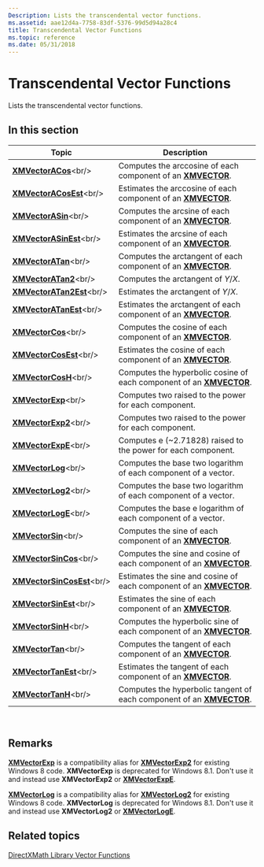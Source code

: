 ```yaml
---
Description: Lists the transcendental vector functions.
ms.assetid: aae12d4a-7758-83df-5376-99d5d94a28c4
title: Transcendental Vector Functions
ms.topic: reference
ms.date: 05/31/2018
---
```


# Transcendental Vector Functions

Lists the transcendental vector functions.

## In this section



| Topic                                                     | Description                                                                                                |
|-----------------------------------------------------------|------------------------------------------------------------------------------------------------------------|
| [**XMVectorACos**](https://msdn.microsoft.com/library/Ee420989(v=VS.85).aspx)<br/>           | Computes the arccosine of each component of an [**XMVECTOR**](xmvector-data-type.md).<br/>          |
| [**XMVectorACosEst**](https://msdn.microsoft.com/library/Ee420990(v=VS.85).aspx)<br/>     | Estimates the arccosine of each component of an [**XMVECTOR**](xmvector-data-type.md).<br/>         |
| [**XMVectorASin**](https://msdn.microsoft.com/library/Ee420995(v=VS.85).aspx)<br/>           | Computes the arcsine of each component of an [**XMVECTOR**](xmvector-data-type.md).<br/>            |
| [**XMVectorASinEst**](https://msdn.microsoft.com/library/Ee420996(v=VS.85).aspx)<br/>     | Estimates the arcsine of each component of an [**XMVECTOR**](xmvector-data-type.md).<br/>           |
| [**XMVectorATan**](https://msdn.microsoft.com/library/Ee420997(v=VS.85).aspx)<br/>           | Computes the arctangent of each component of an [**XMVECTOR**](xmvector-data-type.md).<br/>         |
| [**XMVectorATan2**](https://msdn.microsoft.com/library/Ee420998(v=VS.85).aspx)<br/>         | Computes the arctangent of *Y*/*X*.<br/>                                                             |
| [**XMVectorATan2Est**](https://msdn.microsoft.com/library/Ee421001(v=VS.85).aspx)<br/>   | Estimates the arctangent of *Y*/*X*.<br/>                                                            |
| [**XMVectorATanEst**](https://msdn.microsoft.com/library/Ee421002(v=VS.85).aspx)<br/>     | Estimates the arctangent of each component of an [**XMVECTOR**](xmvector-data-type.md).<br/>        |
| [**XMVectorCos**](https://msdn.microsoft.com/library/Ee421009(v=VS.85).aspx)<br/>             | Computes the cosine of each component of an [**XMVECTOR**](xmvector-data-type.md).<br/>             |
| [**XMVectorCosEst**](https://msdn.microsoft.com/library/Ee421010(v=VS.85).aspx)<br/>       | Estimates the cosine of each component of an [**XMVECTOR**](xmvector-data-type.md).<br/>            |
| [**XMVectorCosH**](https://msdn.microsoft.com/library/Ee421011(v=VS.85).aspx)<br/>           | Computes the hyperbolic cosine of each component of an [**XMVECTOR**](xmvector-data-type.md).<br/>  |
| [**XMVectorExp**](https://msdn.microsoft.com/library/Ee421017(v=VS.85).aspx)<br/>             | Computes two raised to the power for each component.<br/>                                            |
| [**XMVectorExp2**](https://msdn.microsoft.com/library/Dn280641(v=VS.85).aspx)<br/>           | Computes two raised to the power for each component.<br/>                                            |
| [**XMVectorExpE**](https://msdn.microsoft.com/library/Dn280642(v=VS.85).aspx)<br/>           | Computes e (~2.71828) raised to the power for each component.<br/>                                   |
| [**XMVectorLog**](https://msdn.microsoft.com/library/Ee421175(v=VS.85).aspx)<br/>             | Computes the base two logarithm of each component of a vector.<br/>                                  |
| [**XMVectorLog2**](https://msdn.microsoft.com/library/Dn280647(v=VS.85).aspx)<br/>           | Computes the base two logarithm of each component of a vector.<br/>                                  |
| [**XMVectorLogE**](https://msdn.microsoft.com/library/Dn280648(v=VS.85).aspx)<br/>           | Computes the base e logarithm of each component of a vector.<br/>                                    |
| [**XMVectorSin**](https://msdn.microsoft.com/library/Ee421238(v=VS.85).aspx)<br/>             | Computes the sine of each component of an [**XMVECTOR**](xmvector-data-type.md).<br/>               |
| [**XMVectorSinCos**](https://msdn.microsoft.com/library/Ee421239(v=VS.85).aspx)<br/>       | Computes the sine and cosine of each component of an [**XMVECTOR**](xmvector-data-type.md).<br/>    |
| [**XMVectorSinCosEst**](https://msdn.microsoft.com/library/Ee421240(v=VS.85).aspx)<br/> | Estimates the sine and cosine of each component of an [**XMVECTOR**](xmvector-data-type.md).<br/>   |
| [**XMVectorSinEst**](https://msdn.microsoft.com/library/Ee421241(v=VS.85).aspx)<br/>       | Estimates the sine of each component of an [**XMVECTOR**](xmvector-data-type.md).<br/>              |
| [**XMVectorSinH**](https://msdn.microsoft.com/library/Ee421242(v=VS.85).aspx)<br/>           | Computes the hyperbolic sine of each component of an [**XMVECTOR**](xmvector-data-type.md).<br/>    |
| [**XMVectorTan**](https://msdn.microsoft.com/library/Ee421361(v=VS.85).aspx)<br/>             | Computes the tangent of each component of an [**XMVECTOR**](xmvector-data-type.md).<br/>            |
| [**XMVectorTanEst**](https://msdn.microsoft.com/library/Ee421362(v=VS.85).aspx)<br/>       | Estimates the tangent of each component of an [**XMVECTOR**](xmvector-data-type.md).<br/>           |
| [**XMVectorTanH**](https://msdn.microsoft.com/library/Ee421363(v=VS.85).aspx)<br/>           | Computes the hyperbolic tangent of each component of an [**XMVECTOR**](xmvector-data-type.md).<br/> |



 

## Remarks

[**XMVectorExp**](https://msdn.microsoft.com/library/Ee421017(v=VS.85).aspx) is a compatibility alias for [**XMVectorExp2**](https://msdn.microsoft.com/library/Dn280641(v=VS.85).aspx) for existing Windows 8 code. **XMVectorExp** is deprecated for Windows 8.1. Don't use it and instead use **XMVectorExp2** or [**XMVectorExpE**](https://msdn.microsoft.com/library/Dn280642(v=VS.85).aspx).

[**XMVectorLog**](https://msdn.microsoft.com/library/Ee421175(v=VS.85).aspx) is a compatibility alias for [**XMVectorLog2**](https://msdn.microsoft.com/library/Dn280647(v=VS.85).aspx) for existing Windows 8 code. **XMVectorLog** is deprecated for Windows 8.1. Don't use it and instead use **XMVectorLog2** or [**XMVectorLogE**](https://msdn.microsoft.com/library/Dn280648(v=VS.85).aspx).

## Related topics

<dl> <dt>

[DirectXMath Library Vector Functions](ovw-xnamath-reference-functions-vector.md)
</dt> </dl>

 

 




